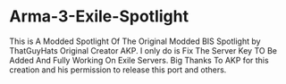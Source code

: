 # Arma-3-Exile-Spotlight
This is A Modded Spotlight Of The Original Modded BIS Spotlight by ThatGuyHats Original Creator AKP. 
I only do is Fix The Server Key TO Be Added And Fully Working On Exile Servers.
Big Thanks To AKP for this creation and his permission to release this port and others.
